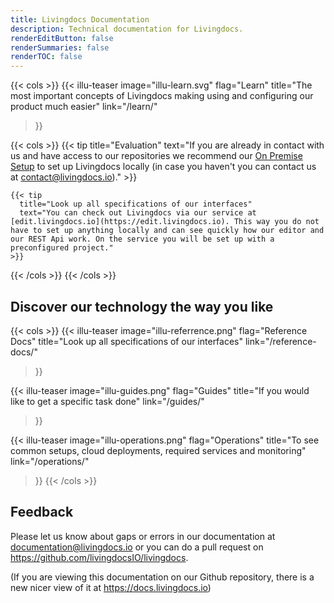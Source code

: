 ```yaml
---
title: Livingdocs Documentation
description: Technical documentation for Livingdocs.
renderEditButton: false
renderSummaries: false
renderTOC: false
---
```


{{< cols >}}
  {{< illu-teaser
    image="illu-learn.svg"
    flag="Learn"
    title="The most important concepts of Livingdocs making using and configuring our product much easier"
    link="/learn/"
  >}}

  {{< cols >}}
    {{< tip
      title="Evaluation"
      text="If you are already in contact with us and have access to our repositories we recommend our [On Premise Setup](/learn/on-premise-setup) to set up Livingdocs locally (in case you haven't you can contact us at <contact@livingdocs.io>)."
    >}}

    {{< tip
      title="Look up all specifications of our interfaces"
      text="You can check out Livingdocs via our service at [edit.livingdocs.io](https://edit.livingdocs.io). This way you do not have to set up anything locally and can see quickly how our editor and our REST Api work. On the service you will be set up with a preconfigured project."
    >}}
  {{< /cols >}}
{{< /cols >}}

## Discover our technology the way you like

{{< cols >}}
  {{< illu-teaser
    image="illu-referrence.png"
    flag="Reference Docs"
    title="Look up all specifications of our interfaces"
    link="/reference-docs/"
  >}}

  {{< illu-teaser
    image="illu-guides.png"
    flag="Guides"
    title="If you would like to get a specific task done"
    link="/guides/"
  >}}

  {{< illu-teaser
    image="illu-operations.png"
    flag="Operations"
    title="To see common setups, cloud deployments, required services and monitoring"
    link="/operations/"
  >}}
{{< /cols >}}

## Feedback

Please let us know about gaps or errors in our documentation at [documentation@livingdocs.io](mailto:documentation@livingdocs.io) or you can do a pull request on https://github.com/livingdocsIO/livingdocs.

(If you are viewing this documentation on our Github repository, there is a new nicer view of it at https://docs.livingdocs.io)
